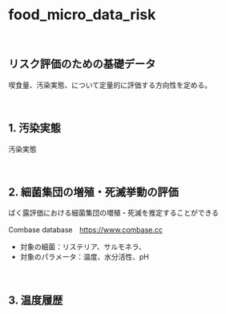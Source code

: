 # food_micro_data_risk
<br />

## リスク評価のための基礎データ

喫食量、汚染実態、について定量的に評価する方向性を定める。

<br />

## 1. 汚染実態

汚染実態

<br />

## 2. 細菌集団の増殖・死滅挙動の評価

ばく露評価における細菌集団の増殖・死滅を推定することができる<br>

Combase database　https://www.combase.cc<br>
- 対象の細菌：リステリア、サルモネラ、<br>
- 対象のパラメータ：温度、水分活性、pH<br>

<br />

## 3. 温度履歴

